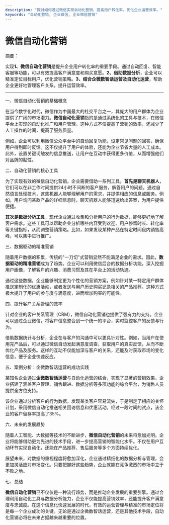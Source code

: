 ```yaml
---
description: "探讨如何通过微信实现自动化营销，提高用户转化率，优化企业运营效率。"
keywords: "自动化营销, 企业微信, 企业微信营销"
---
```

# 微信自动化营销

摘要：

实现**1、微信自动化营销**是提升企业用户转化率的重要手段。通过自动回复、智能客服等功能，可以有效提高客户满意度和购买意愿。**2、借助数据分析**，企业可以精准定位目标用户，优化营销策略。**3、结合企微数智话运营及自动化运营**，帮助企业更好地管理客户关系，提升运营效率。

---

一、微信自动化营销的基础概念

在当今数字化时代，微信作为中国最大的社交平台之一，其庞大的用户群体为企业提供了广阔的市场潜力。**微信自动化营销**指的是通过系统化的工具与技术，在微信平台上实现的自动化推广和用户管理。这种方式不仅提高了营销的效率，还减少了人工操作的时间，提高了服务质量。

例如，企业可以利用微信公众平台中的自动回复功能，设定常见问题的回答，确保用户得到即时反馈。这不仅提升了用户的体验，还能为企业节省大量的人工成本。此外，设置关键词触发的信息推送，让用户在互动中获得更多价值，从而增强他们对品牌的黏性。

二、自动化营销的核心工具

为了实现有效的微信自动化营销，企业需要借助一系列工具。**首先是聊天机器人**，它们可以在非工作时间提供24小时不间断的客户服务，解答用户的问题。通过自然语言处理技术，这些机器人能够理解用户的需求，并提供相应的信息或服务。例如，用户询问某款产品的详细信息时，聊天机器人能够迅速给出答案，为用户提供便捷。

**其次是数据分析工具**，现代企业通过收集和分析用户的行为数据，能够更好地了解客户需求。这些工具可以帮助企业分析哪些内容受到欢迎、用户停留时长、转化率等关键指标，从而调整营销策略。比如，如果发现某种产品在特定时间段内销售高峰，可以集中进行推广。

三、数据驱动的精准营销

随着用户数据的积累，传统的"一刀切"式营销显然不能满足企业的需求。因此，**数据驱动的精准营销**成为了趋势。企业可以利用微信后台的数据分析功能，深入挖掘用户画像，了解客户的兴趣、消费习惯及其在平台上的活动轨迹。

通过这些数据，企业能够制定更为个性化的营销方案，例如针对某一特定用户群体推送定制化的优惠活动，或者发送与用户历史购买记录相关的产品推荐。这种方式极大提升了用户的参与度与满意度，进而增加购买的可能性。

四、提升客户关系管理的效率

针对企业的客户关系管理（CRM），微信自动化营销也提供了强有力的支持。企业可以通过企业微信，将客户信息整合到一个统一的平台，实时监控客户的反馈与行为。

借助数据统计与分析，企业在与客户的沟通中可以更具针对性。例如，当用户在使用完产品后，可以通过微信自动发起满意度调查，获取用户的真实反馈，从而不断优化产品及服务。这样的互动不仅能加深与客户的关系，还能及时获取市场的变化信息，便于企业快速反应。

五、案例分析：企微数智话运营的成功实践

某知名企业通过**企微数智话运营**与自动化运营的结合，实现了显著的营销效果。企业搭建了涵盖客户管理、销售跟进、数据分析等多项功能的综合平台，为销售人员提供全方位支持。

该企业通过分析客户的行为数据，发现某类客户容易流失，于是制定了相应的关怀计划，采用微信自动化推送相关回访信息和优惠活动。经过一段时间的试点，该企业的客户留存率提高了35%。

六、未来的发展趋势

随着人工智能、大数据等技术的不断进步，**微信自动化营销**的未来将愈加光明。企业将能够借助更为先进的技术手段，进一步提高营销的智能化水平。不仅在用户互动环节实现自动化，还能在产品推荐、售后服务等多个方面持续优化。

展望未来，对数据的重视程度将愈加深化，企业通过精细化的数据分析与管理，会更加灵活应对市场变化。只要把握好这些趋势，企业就能在竞争激烈的市场中立于不败之地。

七、总结

**微信自动化营销**已不仅仅是一种流行趋势，而是推动企业发展的重要引擎。通过合理利用自动化工具与数据分析能力，企业不仅能提高营销效率，还能提升客户满意度与忠诚度。在这个信息化快速发展的时代，有效的运营管理与精准的市场定位将是每一个企业成功的关键。无论是通过企微数智话运营，还是其他技术手段，自动化营销必将在未来占据越来越重要的位置。
